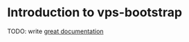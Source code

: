 # Introduction to vps-bootstrap

TODO: write [great documentation](http://jacobian.org/writing/what-to-write/)
